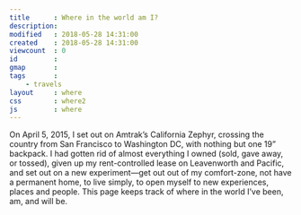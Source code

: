 ```yaml
---
title      : Where in the world am I?
description:
modified   : 2018-05-28 14:31:00
created    : 2018-05-28 14:31:00
viewcount  : 0
id         :
gmap       :
tags       :
    - travels
layout     : where
css        : where2
js         : where
---
```


On April 5, 2015, I set out on Amtrak’s California Zephyr, crossing the country from San Francisco to Washington DC, with nothing but one 19” backpack. I had gotten rid of almost everything I owned (sold, gave away, or tossed), given up my rent-controlled lease on Leavenworth and Pacific, and set out on a new experiment—get out out of my comfort-zone, not have a permanent home, to live simply, to open myself to new experiences, places and people. This page keeps track of where in the world I’ve been, am, and will be.

<div id="experiences"></div>